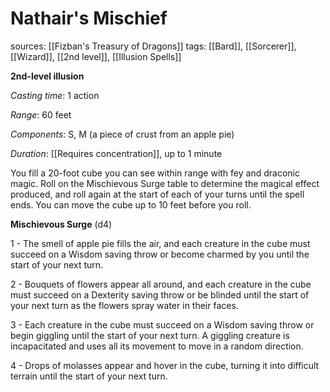 # Nathair's Mischief
sources: [[Fizban's Treasury of Dragons]]
tags: [[Bard]], [[Sorcerer]], [[Wizard]], [[2nd level]], [[Illusion Spells]]

**2nd-level illusion**

*Casting time*: 1 action

*Range*: 60 feet

*Components*: S, M (a piece of crust from an apple pie)  

*Duration*: [[Requires concentration]], up to 1 minute

You fill a 20-foot cube you can see within range with fey and draconic magic. Roll on the Mischievous Surge table to determine the magical effect produced, and roll again at the start of each of your turns until the spell ends. You can move the cube up to 10 feet before you roll.

**Mischievous Surge** (d4)

1 - The smell of apple pie fills the air, and each creature in the cube must succeed on a Wisdom saving throw or become charmed by you until the start of your next turn.

2 - Bouquets of flowers appear all around, and each creature in the cube must succeed on a Dexterity saving throw or be blinded until the start of your next turn as the flowers spray water in their faces.

3 - Each creature in the cube must succeed on a Wisdom saving throw or begin giggling until the start of your next turn. A giggling creature is incapacitated and uses all its movement to move in a random direction.

4 - Drops of molasses appear and hover in the cube, turning it into difficult terrain until the start of your next turn.

